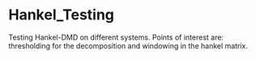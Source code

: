 # Hankel_Testing
Testing Hankel-DMD on different systems. Points of interest are: thresholding for the decomposition and windowing in the hankel matrix. 
